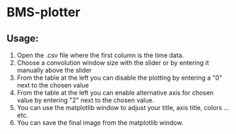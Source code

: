 # BMS-plotter

## Usage:
  1. Open the .csv file where the first column is the time data.
  2. Choose a convolution window size with the slider or by entering it manually above the slider
  3. From the table at the left you can disable the plotting by entering a "0" next to the chosen value
  4. From the table at the left you can enable alternative axis for chosen value by entering "2" next to the chosen value.
  5. You can use the matplotlib window to adjust your title, axis title, colors ... etc.
  6. You can save the final image from the matplotlib window.
